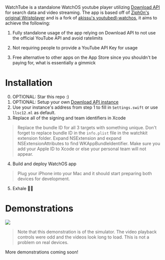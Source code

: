 WatchTube is a standalone WatchOS youtube player utilizing [Download API](https://github.com/llsc12/download-api) for search data and video streaming. The app is based off of [Ziph0n's original Wristplayer](https://github.com/Ziph0n/WristPlayer) and is a fork of [akissu's youtubedl-watchos](https://github.com/akissu/youtubedl-watchos), it aims to achieve the following:

1. Fully standalone usage of the app relying on Download API to not use the official YouTube API and avoid ratelimits

2. Not requiring people to provide a YouTube API Key for usage

3. Free alternative to other apps on the App Store since you shouldn't be paying for, what is essentially a gimmick

# Installation

0. OPTIONAL: Star this repo :)
1. OPTIONAL: Setup your own [Download API instance](https://github.com/llsc12/download-api)
2. Use your instance's address from step 1 to fill in `Settings.swift` or use `llsc12.ml` as default.
3. Replace all of the signing and team identifiers in Xcode
> Replace the bundle ID for all 3 targets with something unique. Don't forget to replace bundle ID in the `info.plist` file in the watchkit extension folder. Expand NSExtension and expand NSExtensionAttributes to find WKAppBundleIdentifier.
Make sure you add your Apple ID to Xcode or else your personal team will not appear.
4. Build and deploy WatchOS app
> Plug your iPhone into your Mac and it should start preparing both devices for development.
5. Exhale 😮‍💨

# Demonstrations
![](./demo/1.gif)
> Note that this demonstration is of the simulator. The video playback controls were odd and the videos look long to load. This is not a problem on real devices.

More demonstrations coming soon!
